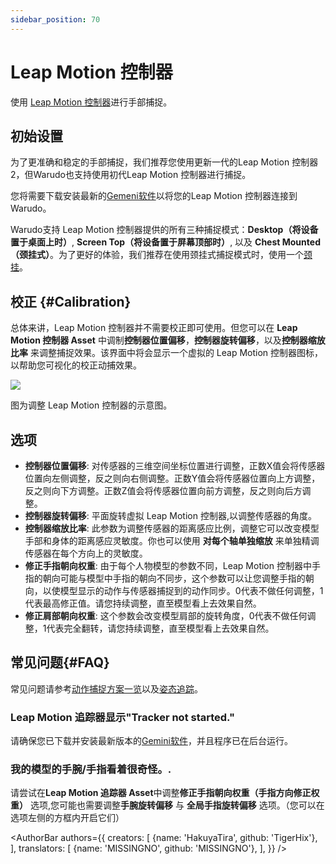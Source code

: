 ```yaml
---
sidebar_position: 70
---
```


# Leap Motion 控制器 

使用 [Leap Motion 控制器](https://leap2.ultraleap.com/leap-motion-controller-2/)进行手部捕捉。

## 初始设置

为了更准确和稳定的手部捕捉，我们推荐您使用更新一代的Leap Motion 控制器 2，但Warudo也支持使用初代Leap Motion 控制器进行捕捉。

您将需要下载安装最新的[Gemeni软件](https://leap2.ultraleap.com/gemini-downloads/)以将您的Leap Motion 控制器连接到Warudo。

Warudo支持 Leap Motion 控制器提供的所有三种捕捉模式：**Desktop（将设备置于桌面上时）**, **Screen Top（将设备置于屏幕顶部时）**, 以及 **Chest Mounted（颈挂式）**。为了更好的体验，我们推荐在使用颈挂式捕捉模式时，使用一个[颈挂](https://www.etsy.com/market/leap_motion_mounting)。

## 校正 {#Calibration}

总体来讲，Leap Motion 控制器并不需要校正即可使用。但您可以在 **Leap Motion 控制器 Asset** 中调制**控制器位置偏移**，**控制器旋转偏移**，以及**控制器缩放比率** 来调整捕捉效果。该界面中将会显示一个虚拟的 Leap Motion 控制器图标，以帮助您可视化的校正动捕效果。

![](/doc-img/en-leapmotion-1.png)
<p class="img-desc">图为调整 Leap Motion 控制器的示意图。</p>

## 选项

* **控制器位置偏移**: 对传感器的三维空间坐标位置进行调整，正数X值会将传感器位置向左侧调整，反之则向右侧调整。正数Y值会将传感器位置向上方调整，反之则向下方调整。正数Z值会将传感器位置向前方调整，反之则向后方调整。
* **控制器旋转偏移**: 平面旋转虚拟 Leap Motion 控制器,以调整传感器的角度。
* **控制器缩放比率**: 此参数为调整传感器的距离感应比例，调整它可以改变模型手部和身体的距离感应灵敏度。你也可以使用 **对每个轴单独缩放** 来单独精调传感器在每个方向上的灵敏度。 
* **修正手指朝向权重**: 由于每个人物模型的参数不同，Leap Motion 控制器中手指的朝向可能与模型中手指的朝向不同步，这个参数可以让您调整手指的朝向，以使模型显示的动作与传感器捕捉到的动作同步。0代表不做任何调整，1代表最高修正值。请您持续调整，直至模型看上去效果自然。
* **修正肩部朝向权重**: 这个参数会改变模型肩部的旋转角度，0代表不做任何调整，1代表完全翻转，请您持续调整，直至模型看上去效果自然。

## 常见问题{#FAQ}

常见问题请参考[动作捕捉方案一览](overview#FAQ)以及[姿态追踪](body-tracking#FAQ)。

### **Leap Motion 追踪器显示**"Tracker not started."

请确保您已下载并安装最新版本的[Gemini软件](https://leap2.ultraleap.com/gemini-downloads/)，并且程序已在后台运行。

### 我的模型的手腕/手指看着很奇怪。.

请尝试在**Leap Motion 追踪器 Asset**中调整**修正手指朝向权重（手指方向修正权重）** 选项,您可能也需要调整**手腕旋转偏移** 与 **全局手指旋转偏移** 选项。（您可以在选项左侧的方框内开启它们）

<AuthorBar authors={{
  creators: [
    {name: 'HakuyaTira', github: 'TigerHix'},
  ],
  translators: [
    {name: 'MISSINGNO', github: 'MISSINGNO'},
  ],
}} />